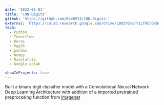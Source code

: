 ```yaml
---
date: '2022-01-01'
title: 'CNN Digits'
github: 'https://github.com/Bee0933/CNN-Digits-'
external: 'https://colab.research.google.com/drive/1882YBSxrY11fHSlGK0seQE2WbNmVT9Vg'
tech:
  - Python 
  - Tenorflow 
  - Keras
  - Vgg16
  - pandas
  - Numpy
  - Matplotlib
  - Google colab 

showInProjects: true
---
```


Built a binary digit classifier model with a Convolutional Neural Network Deep Learning Architecture with addition of a imported pretrained preprocssing function from [Imagenet](https://www.image-net.org/)